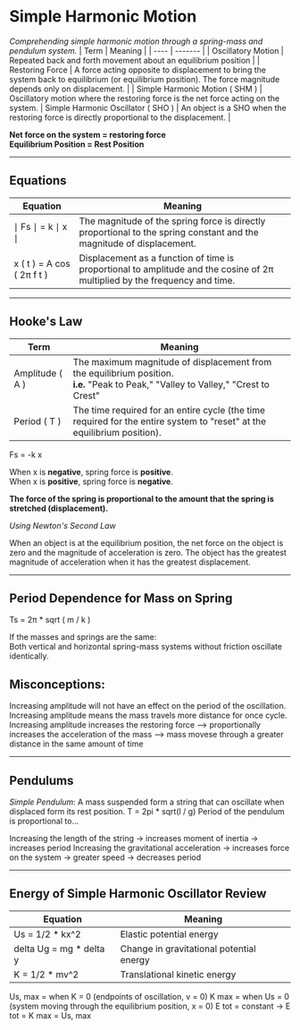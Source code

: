 # Simple Harmonic Motion
*Comprehending simple harmonic motion through a spring-mass and pendulum system.*
| Term | Meaning |
| ---- | ------- |
| Oscillatory Motion | Repeated back and forth movement about an equilibrium position |
| Restoring Force | A force acting opposite to displacement to bring the system back to equilibrium (or equilibrium position). The force magnitude depends only on displacement. |
| Simple Harmonic Motion ( SHM ) | Oscillatory motion where the restoring force is the net force acting on the system.
| Simple Harmonic Oscillator ( SHO ) | An object is a SHO when the restoring force is directly proportional to the displacement. |

**Net force on the system = restoring force**  
**Equilibrium Position = Rest Position**

---
## **Equations**

| Equation | Meaning |
| -------- | ------- |
| ∣ Fs​ ∣ = k ∣ x ∣ | The magnitude of the spring force is directly proportional to the spring constant and the magnitude of displacement. |
| x ( t ) = A cos ( 2π f t ) | Displacement as a function of time is proportional to amplitude and the cosine of 2π multiplied by the frequency and time. |

---

## **Hooke's Law**

| Term | Meaning | 
| ---- | ------- |
| Amplitude ( A ) | The maximum magnitude of displacement from the equilibrium position.<br>**i.e.** "Peak to Peak,"  "Valley to Valley," "Crest to Crest" |
| Period ( T ) | The time required for an entire cycle (the time required for the entire system to "reset" at the equilibrium position).

Fs = -k x  

When x is **negative**, spring force is **positive**.  
When x is **positive**, spring force is **negative**.

**The force of the spring is proportional to the amount that the spring is stretched (displacement).**

*Using Newton's Second Law*  

When an object is at the equilibrium position, the net force on the object is zero and the magnitude of acceleration is zero.
The object has the greatest magnitude of acceleration when it has the greatest displacement.

---

## **Period Dependence for Mass on Spring**
Ts = 2π * sqrt ( m / k )
  
If the masses and springs are the same:  
Both vertical and horizontal spring-mass systems without friction oscillate identically.
    
## Misconceptions:

Increasing amplitude will not have an effect on the period of the oscillation.
Increasing amplitude means the mass travels more distance for once cycle.
Increasing amplitude increases the restoring force --> proportionally increases the acceleration of the mass
--> mass movese through a greater distance in the same amount of time

---

## **Pendulums**

*Simple Pendulum*: A mass suspended form a string that can oscillate when displaced form its rest position.
T = 2pi * sqrt(l / g) Period of the pendulum is proportional to...

Increasing the length of the string -> increases moment of inertia -> increases period
Increasing the gravitational acceleration -> increases force on the system -> greater speed -> decreases period

---

## **Energy of Simple Harmonic Oscillator Review**

| Equation | Meaning |
| -------- | ------- |
| Us = 1/2 * kx^2 | Elastic potential energy |
| delta Ug = mg * delta y | Change in gravitational potential energy |
| K = 1/2 * mv^2 | Translational kinetic energy |
Us, max = when K = 0 (endpoints of oscillation, v = 0)
K max = when Us = 0 (system moving through the equilibrium position, x = 0)
E tot = constant -> E tot = K max = Us, max
